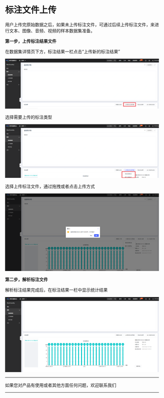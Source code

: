 # 标注文件上传

用户上传完原始数据之后，如果未上传标注文件，可通过后续上传标注文件，来进行文本、图像、音频、视频的样本数据集准备。

**第一步，上传标注结果文件**

在数据集详情页下方，标注结果一栏点击“上传新的标注结果”

![上传新的标注结果](../../../../../image/AI-and-Machine-Learning/NeuFoundry/8.1.4/8.1.4.2/8.1.4.2.1/8.1.4.2.1.3/1.png)

选择需要上传的标注类型

![上传标注类型](../../../../../image/AI-and-Machine-Learning/NeuFoundry/8.1.4/8.1.4.2/8.1.4.2.1/8.1.4.2.1.3/2.png)

选择上传标注文件，通过拖拽或者点击上传方式

![选择上传方式](../../../../../image/AI-and-Machine-Learning/NeuFoundry/8.1.4/8.1.4.2/8.1.4.2.1/8.1.4.2.1.3/3.png)

**第二步，解析标注文件**

解析标注结果完成后，在标注结果一栏中显示统计结果

![解析标注文件](../../../../../image/AI-and-Machine-Learning/NeuFoundry/8.1.4/8.1.4.2/8.1.4.2.1/8.1.4.2.1.3/4.png)

---

如果您对产品有使用或者其他方面任何问题，欢迎联系我们

---